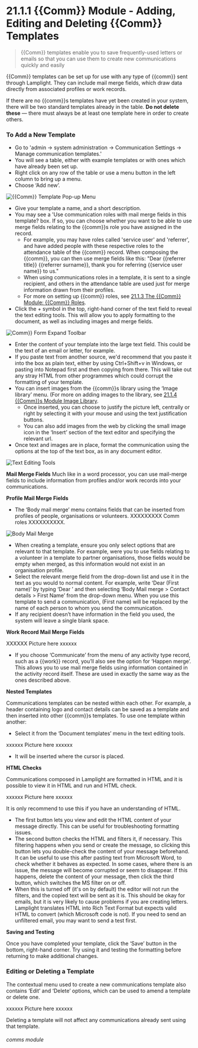 # 21.1.1  {{Comm}} Module - Adding, Editing and Deleting {{Comm}} Templates

> {{Comm}} templates enable you to save frequently-used letters or emails so that you can use them to create new communications quickly and easily

{{Comm}} templates can be set up for use with any type of {{comm}} sent through Lamplight. They can include mail merge fields, which draw data directly from associated profiles or work records.

If there are no {{comm}}s templates have yet been created in your system, there will be two standard templates already in the table. **Do not delete these** — there must always be at least one template here in order to create others.

### To Add a New Template

- Go to 'admin -> system administration -> Communication Settings -> Manage communication templates.'
- You will see a table, either with example templates or with ones which have already been set up. 
- Right click on any row of the table or use a menu button in the left column to bring up a menu.
- Choose ‘Add new’.

![{{Comm}} Template Pop-up Menu](21.1.1a.png)

- Give your template a name, and a short description.
- You may see a 'Use communication roles with mail merge fields in this template? box. If so, you can choose whether you want to be able to use merge fields relating to the {{comm}}s role you have assigned in the record. 
   - For example, you may have roles called 'service user' and 'referrer', and have added people with these respective roles to the attendance table of the {{comm}} record. When composing the {{comm}}, you can then use merge fields like this: "Dear {{referrer title}} {{referrer surname}}, thank you for referring {{service user name}} to us."
   - When using communications roles in a template, it is sent to a single recipient, and others in the attendance table are used just for merge information drawn from their profiles.
   - For more on setting up {{comm}} roles, see [21.1.3 The {{Comm}} Module: {{Comm}} Roles](/help/index/p/21.1.3).
- Click the + symbol in the top, right-hand corner of the text field to reveal the text editing tools. This will allow you to apply formatting to the document, as well as including images and merge fields.

![Comm}} Form Expand Toolbar](21.1.1b.png)

- Enter the content of your template into the large text field. This could be the text of an email or letter, for example.
- If you paste text from another source, we'd recommend that you paste it into the box as plain text, either by using Ctrl+Shift+v in Windows, or pasting into Notepad first and then copying from there. This will take out any stray HTML from other programmes which could corrupt the formatting of your template.
- You can insert images from the {{comm}}s library using the ‘Image library’ menu. (For more on adding images to the library, see [21.1.4 {{Comm}}s Module Image Library](/help/index/p/21.1.4). 
   - Once inserted, you can choose to justify the picture left, centrally or right by selecting it with your mouse and using the text justification buttons. 
   - You can also add images from the web by clicking the small image icon in the ‘Insert’ section of the text editor and specifying the relevant url.
 - Once text and images are in place, format the communication using the options at the top of the text box, as in any document editor.

![Text Editing Tools](21.1.1c.png)

**Mail Merge Fields**
Much like in a word processor, you can use mail-merge fields to include information from profiles and/or work records into your communications.

   **Profile Mail Merge Fields**
   
   - The ‘Body mail merge’ menu contains fields that can be inserted from profiles of people, organisations or volunteers. XXXXXXXXX Comm roles XXXXXXXXXX.
   
   ![Body Mail Merge](21.1.1d.png)
   
   - When creating a template, ensure you only select options that are relevant to that template. For example, were you to use fields relating to a volunteer in a template to partner organisations, those fields would be empty when merged, as this information would not exist in an organisation profile.
   - Select the relevant merge field from the drop-down list and use it in the text as you would to normal content.
For example, write ‘Dear (First name)’ by typing ‘Dear ’ and then selecting ‘Body Mail merge > Contact details > First Name’ from the drop-down menu. When you use this template to send a communication, (First name) will be replaced by the name of each person to whom you send the communication.
   - If any recipient doesn’t have information in the field you used, the system will leave a single blank space.
   
   **Work Record Mail Merge Fields**

   XXXXXX Picture here xxxxxx
   
   - If you choose ‘Communicate’ from the menu of any activity type record, such as a {{work}} record, you’ll also see the option for ‘Happen merge’. This allows you to use mail merge fields using information contained in the activity record itself. These are used in exactly the same way as the ones described above.
   
**Nested Templates**

Communications templates can be nested within each other. For example, a header containing logo and contact details can be saved as a template and then inserted into other {{comm}}s templates. To use one template within another: 
- Select it from the ‘Document templates’ menu in the text editing tools. 

xxxxxx Picture here xxxxxx

- It will be inserted where the cursor is placed.

**HTML Checks**

Communications composed in Lamplight are formatted in HTML and it is possible to view it in HTML and run and HTML check.

xxxxxx Picture here xxxxxx

It is only recommend to use this if you have an understanding of HTML. 

- The first button lets you view and edit the HTML content of your message directly. This can be useful for troubleshooting formatting issues.
- The second button checks the HTML and filters it, if necessary. This filtering happens when you send or create the message, so clicking this button lets you double-check the content of your message beforehand. It can be useful to use this after pasting text from Microsoft Word, to check whether it behaves as expected. In some cases, where there is an issue, the message will become corrupted or seem to disappear. If this happens, delete the content of your message, then click the third button, which switches the MS filter on or off.
- When this is turned off (it's on by default) the editor will not run the filters, and the copied text will be sent as it is. This should be okay for emails, but it is very likely to cause problems if you are creating letters. Lamplight translates HTML into Rich Text Format but expects valid HTML to convert (which Microsoft code is not). If you need to send an unfiltered email, you may want to send a test first.

**Saving and Testing**

Once you have completed your template, click the ‘Save’ button in the bottom, right-hand corner. 
Try using it and testing the formatting before returning to make additional changes.


### Editing or Deleting a Template

The contextual menu used to create a new communications template also contains ‘Edit’ and ‘Delete’ options, which can be used to amend a template or delete one. 

xxxxxx Picture here xxxxxx

Deleting a template will not affect any communications already sent using that template.


###### comms module

